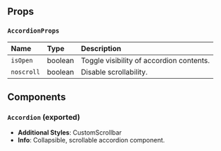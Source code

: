 ## Props

### `AccordionProps`
| Name | Type | Description                                                          |
| :--- | :--- | :------------------------------------------------------------------- |
| `isOpen` | boolean | Toggle visibility of accordion contents.
| `noscroll` | boolean | Disable scrollability.

## Components

### `Accordion` (exported)
- **Additional Styles**: CustomScrollbar
- **Info**: Collapsible, scrollable accordion component.